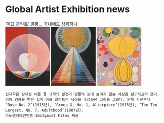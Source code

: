 # Global Artist Exhibition news

[‘아프 클린트’ 열풍… 국내에도 상륙하나](https://n.news.naver.com/article/020/0003303063?cds=news_my)
<img src="https://github.com/cwooyoon/Art/blob/master/Exhibitions/images/0003303063_002_20200813030109452.jpg">
```
신지학은 상대성 이론 등 과학의 발전과 맞물려 눈에 보이지 않는 세상을 탐구하고자 했다. 
이에 영향을 받은 힐마 아프 클린트는 세상을 추상화한 그림을 그렸다. 왼쪽 사진부터 
‘Dove No. 2’(1915년), ‘Group X, No. 1, Altarpiece’(1915년), ‘The Ten Largest, No. 7, Adulthood’(1907년). 
마노엔터테인먼트·Zeitgeist Films 제공
```

